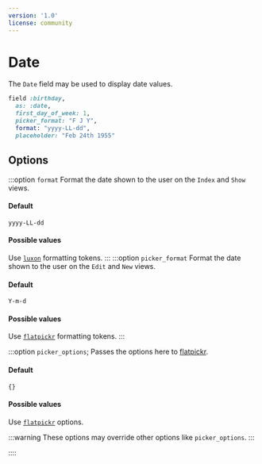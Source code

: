 ```yaml
---
version: '1.0'
license: community
---
```


# Date

The `Date` field may be used to display date values.

```ruby
field :birthday,
  as: :date,
  first_day_of_week: 1,
  picker_format: "F J Y",
  format: "yyyy-LL-dd",
  placeholder: "Feb 24th 1955"
```

## Options

:::option `format`
Format the date shown to the user on the `Index` and `Show` views.

#### Default

`yyyy-LL-dd`

#### Possible values

Use [`luxon`](https://moment.github.io/luxon/#/formatting?id=table-of-tokens) formatting tokens.
:::
:::option `picker_format`
Format the date shown to the user on the `Edit` and `New` views.

#### Default

`Y-m-d`

#### Possible values

Use [`flatpickr`](https://flatpickr.js.org/formatting) formatting tokens.
:::

:::option `picker_options`;
Passes the options here to [flatpickr](https://flatpickr.js.org/).

#### Default

`{}`

#### Possible values

Use [`flatpickr`](https://flatpickr.js.org/options) options.

:::warning
These options may override other options like `picker_options`.
:::

::::
<!-- @include: ./../common/date_date_time_common.md-->
